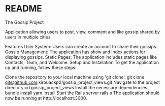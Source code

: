 # README

The Gossip Project

Application allowing users to post, view, comment and like gossip shared by users in multiple cities. 

Features
User System: Users can create an account to share their gossips.
Gossip Management: The application has show and index actions for displaying gossips.
Static Pages: The application includes static pages like Contacts, Team, and Welcome.
Setup and Installation
To get the application up and running, follow these steps:

Clone the repository to your local machine using 'git clone'.
 git clone git@github.com:kirouackp0/gossip_project_views.git
Navigate to the project directory
 cd gossip_project_views
Install the necessary dependencies.
 bundle install
 yarn install
Start the Rails server
rails s
The application should now be running at http://localhost:3000.
